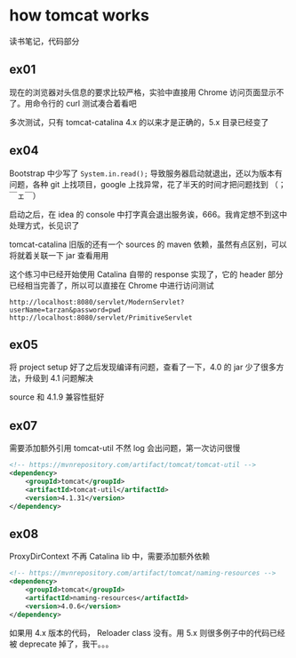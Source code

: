 # how tomcat works

读书笔记，代码部分

## ex01

现在的浏览器对头信息的要求比较严格，实验中直接用 Chrome 访问页面显示不了。用命令行的 curl 测试凑合着看吧

多次测试，只有 tomcat-catalina 4.x 的以来才是正确的，5.x 目录已经变了

## ex04

Bootstrap 中少写了 `System.in.read();` 导致服务器启动就退出，还以为版本有问题，各种 git 上找项目，google 上找异常，花了半天的时间才把问题找到 （；￣ェ￣）

启动之后，在 idea 的 console 中打字真会退出服务诶，666。我肯定想不到这中处理方式，长见识了

tomcat-catalina 旧版的还有一个 sources 的 maven 依赖，虽然有点区别，可以将就着关联一下 jar 查看用用

这个练习中已经开始使用 Catalina 自带的 response 实现了，它的 header 部分已经相当完善了，所以可以直接在 Chrome 中进行访问测试

```http
http://localhost:8080/servlet/ModernServlet?userName=tarzan&password=pwd
http://localhost:8080/servlet/PrimitiveServlet
```

## ex05

将 project setup 好了之后发现编译有问题，查看了一下，4.0 的 jar 少了很多方法，升级到 4.1 问题解决

source 和 4.1.9 兼容性挺好

## ex07

需要添加额外引用 tomcat-util 不然 log 会出问题，第一次访问很慢

```xml
<!-- https://mvnrepository.com/artifact/tomcat/tomcat-util -->
<dependency>
    <groupId>tomcat</groupId>
    <artifactId>tomcat-util</artifactId>
    <version>4.1.31</version>
</dependency>
```

## ex08

ProxyDirContext 不再 Catalina lib 中，需要添加额外依赖

```xml
<!-- https://mvnrepository.com/artifact/tomcat/naming-resources -->
<dependency>
    <groupId>tomcat</groupId>
    <artifactId>naming-resources</artifactId>
    <version>4.0.6</version>
</dependency>
```

如果用 4.x 版本的代码， Reloader class 没有。用 5.x 则很多例子中的代码已经被 deprecate 掉了，我干。。。